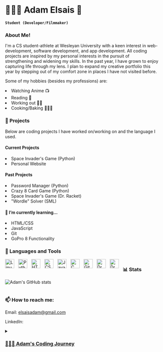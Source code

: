 # 👨🏻‍💻 Adam Elsais 🏈

**`Student (Developer/Filmmaker)`**
### About Me! 
I'm a CS student-athlete at Wesleyan University with a keen interest in web-development, software development, and app development. All coding projects are inspired by my personal interests in the pursuit of strengthening and widening my skills. In the past year, I have grown to enjoy capturing life through my lens. I plan to expand my creative portfolio this year by stepping out of my comfort zone in places I have not visited before.

Some of my hobbies (besides my professions) are: 
  <li> Watching Anime 📺</li>
  <li> Reading 📖</li>
  <li> Working out 🏋🏻</li>
  <li> Cooking/Baking 👨🏻‍🍳</li>
  
### 👾 Projects
<p> Below are coding projects I have worked on/working on and the language I used.</p>

#### Current Projects
<li> Space Invader's Game (Python) </li>
<li> Personal Website</li>

#### Past Projects
<li> Password Manager (Python) </li>
<li> Crazy 8 Card Game (Python) </li>
<li> Space Invader's Game (Dr. Racket) </li>
<li> "Wordle" Solver (SML) </li>

#### 🌱 I’m currently learning...
<li>HTML/CSS
<li>JavaScript
<li>Git
<li> GoPro 8 Functionality</li>

### 🧰 Languages and Tools
<img align="left" alt="Linux" width="30px" style="padding-right:10px;" src="https://cdn.jsdelivr.net/gh/devicons/devicon/icons/linux/linux-original.svg" />
<img align="left" alt="Python" width="30px" style="padding-right:10px;" src="https://cdn.jsdelivr.net/gh/devicons/devicon/icons/python/python-plain.svg" />
<img align="left" alt="HTML" width="30px" style="padding-right:10px;" src="https://cdn.jsdelivr.net/gh/devicons/devicon/icons/html5/html5-plain.svg" />
<img align="left" alt="CSS" width="30px" style="padding-right:10px;" src="https://cdn.jsdelivr.net/gh/devicons/devicon/icons/css3/css3-plain.svg" />
<img align="left" alt="JavaScript" width="30px" style="padding-right:10px;" src="https://cdn.jsdelivr.net/gh/devicons/devicon/icons/javascript/javascript-plain.svg" />
<img align="left" alt="C" width="30px" style="padding-right:10px;" src="https://cdn.icon-icons.com/icons2/2415/PNG/512/c_original_logo_icon_146611.png" />
<img align="left" alt="GitHub" width="30px" style="padding-right:10px;" src="https://cdn.jsdelivr.net/gh/devicons/devicon/icons/github/github-original.svg" />
<img align="left" alt="Dr.Racket" width="30px" style="padding-right:10px;" src="https://upload.wikimedia.org/wikipedia/commons/thumb/c/c1/Racket-logo.svg/1200px-Racket-logo.svg.png" />
<img align="left" alt="Dr.Racket" width="30px" style="padding-right:10px;" src="https://smlnj.org/images/smlnj-logo.png" />

#

### 📊 Stats

![Adam's GitHub stats](https://github-readme-stats.vercel.app/api?username=adamelsais&show_icons=true&theme=gruvbox)
#
[website]: https://fkcodes.com
### 📫 How to reach me:
Email: elsaisadam@gmail.com

LinkedIn: <a href = "linkedin.com/in/adam-elsais-14a156201/">
<!--
**adamelsais/adamelsais** is a ✨ _special_ ✨ repository because its `README.md` (this file) appears on your GitHub profile.

Here are some ideas to get you started:

- 🔭 I’m currently working on ...
- 🌱 I’m currently learning ...
- 👯 I’m looking to collaborate on ...
- 🤔 I’m looking for help with ...
- 💬 Ask me about ...
- 📫 How to reach me: ...
-->
<details>
 <summary><h3>👨🏻‍💻 Adam's Coding Journey</h3></summary>
    I started my coding journey my freshman year of high school without a clue of what I wanted to do with my future. My first experience was learning how to design and program games through code.org. The simple drag and drop mechanics allowed me to quickly understand basic concepts and saw how the world around us was based on mathematics and logic--which I found fascinating. Unfortunately, it took until my senior year of high school to take another computer science course, where I found my passion for coding again. That is when I ultimately decided that I will pursue a degree in Computer Science while following my own passions for playing football at the collegiate level. I am in my second year, 4th term, of university where I have been learning an extensive number of topics from data structures to time analysis. Recently, I have been working on my own personal portfolio in order to heighten my resume and in return hopefully earn an internship for this summer. Looking forward to what this year brings!
